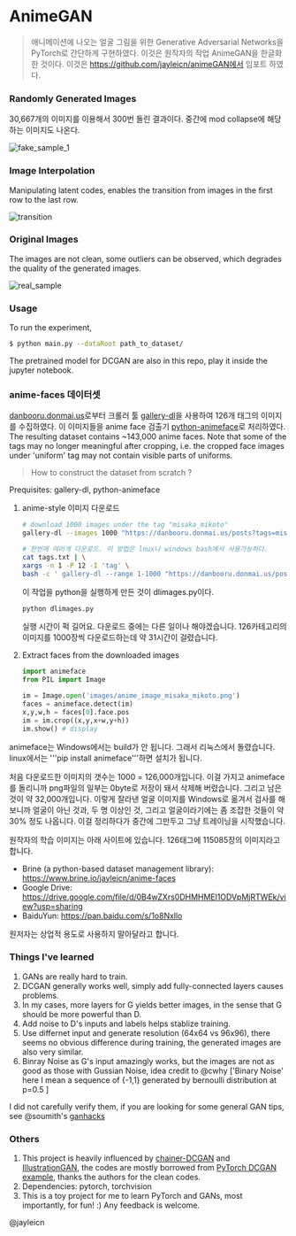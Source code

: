 # AnimeGAN

> 애니메이션에 나오는 얼굴 그림을 위한 Generative Adversarial Networks을 PyTorch로 간단하게 구현하였다. 이것은 원작자의 작업 AnimeGAN을 한글화한 것이다. 이것은 https://github.com/jayleicn/animeGAN에서 임포트 하였다.

### Randomly Generated Images

30,667개의 이미지를 이용해서 300번 돌린 결과이다. 중간에 mod collapse에 해당하는 이미지도 나온다.

![fake_sample_1](Webp.net-gifmaker.gif)


### Image Interpolation

Manipulating latent codes, enables the transition from images in the first row to the last row.

![transition](images/fake_transition.png)



### Original Images

The images are not clean, some outliers can be observed, which degrades the quality of the generated images.

![real_sample](images/real_sample.png)



### Usage

To run the experiment, 

```bash
$ python main.py --dataRoot path_to_dataset/ 
```

The pretrained model for DCGAN are also in this repo, play it inside the jupyter notebook.



### anime-faces 데이터셋

[danbooru.donmai.us](http://danbooru.donmai.us/)로부터 크롤러 툴 [gallery-dl](https://github.com/mikf/gallery-dl)을 사용하여 126개 태그의 이미지를 수집하였다. 이 이미지들을 anime face 검출기 [python-animeface](https://github.com/nya3jp/python-animeface)로 처리하였다. The resulting dataset contains ~143,000 anime faces. Note that some of the tags may no longer meaningful after cropping, i.e. the cropped face images under 'uniform' tag may not contain visible parts of uniforms.

> How to construct the dataset from scratch ?

  Prequisites: gallery-dl, python-animeface

1. anime-style 이미지 다운로드 

   ```bash
   # download 1000 images under the tag "misaka_mikoto"
   gallery-dl --images 1000 "https://danbooru.donmai.us/posts?tags=misaka_mikoto"

   # 한번에 여러개 다운로드. 이 방법은 lnux나 windows bash에서 사용가능하다.
   cat tags.txt | \
   xargs -n 1 -P 12 -I 'tag' \ 
   bash -c ' gallery-dl --range 1-1000 "https://danbooru.donmai.us/posts?tags=$tag" '
   ```
   이 작업을 python을 실행하게 만든 것이 dlimages.py이다.
   ```python
   python dlimages.py
   ```
   실행 시간이 퍽 길어요. 다운로드 중에는 다른 일이나 해야겠습니다.
   126카테고리의 이미지를 1000장씩 다운로드하는데 약 31시간이 걸렸습니다.

2. Extract faces from the downloaded images

   ```python
   import animeface
   from PIL import Image

   im = Image.open('images/anime_image_misaka_mikoto.png')
   faces = animeface.detect(im)
   x,y,w,h = faces[0].face.pos
   im = im.crop((x,y,x+w,y+h))
   im.show() # display
   ```

animeface는 Windows에서는 build가 안 됩니다. 그래서 리눅스에서 돌렸습니다. linux에서는 '''pip install animeface'''하면 설치가 됩니다.


처음 다운로드한 이미지의 갯수는 1000 = 126,000개입니다. 이걸 가지고 animeface를 돌리니까 png파일의 일부는 0byte로 저장이 돼서 삭제해 버렸습니다. 그리고 남은 것이 약 32,000개입니다. 이렇게 잘라낸 얼굴 이미지를 Windows로 옮겨서 검사를 해보니까 얼굴이 아닌 것과, 두 명 이상인 것, 그리고 얼굴이라기에는 좀 조잡한 것들이 약 30% 정도 나옵니다. 이걸 정리하다가 중간에 그만두고 그냥 트레이닝을 시작했습니다.

원작자의 학습 이미지는 아래 사이트에 있습니다. 126태그에 115085장의 이미지라고 합니다.
- Brine (a python-based dataset management library): https://www.brine.io/jayleicn/anime-faces 
- Google Drive: https://drive.google.com/file/d/0B4wZXrs0DHMHMEl1ODVpMjRTWEk/view?usp=sharing
- BaiduYun: https://pan.baidu.com/s/1o8Nxllo

원저자는 상업적 용도로 사용하지 말아달라고 합니다.

### Things I've learned
1. GANs are really hard to train.
2. DCGAN generally works well, simply add fully-connected layers causes problems.
3. In my cases, more layers for G yields better images, in the sense that G should be more powerful than D.
4. Add noise to D's inputs and labels helps stablize training.
5. Use differnet input and generate resolution (64x64 vs 96x96), there seems no obvious difference during training, the generated images are also very similar.
6. Binray Noise as G's input amazingly works, but the images are not as good as those with Gussian Noise, idea credit to @cwhy ['Binary Noise' here I mean a sequence of {-1,1} generated by bernoulli distribution at p=0.5 ]

I did not carefully verify them, if you are looking for some general GAN tips, see @soumith's [ganhacks](https://github.com/soumith/ganhacks)

### Others

1. This project is heavily influenced by [chainer-DCGAN](https://github.com/mattya/chainer-DCGAN) and [IllustrationGAN](https://github.com/tdrussell/IllustrationGAN), the codes are mostly borrowed from [PyTorch DCGAN example](https://github.com/pytorch/examples/tree/master/dcgan), thanks the authors for the clean codes.
2. Dependencies: pytorch, torchvision
3. This is a toy project for me to learn PyTorch and GANs, most importantly, for fun! :) Any feedback is welcome.

@jayleicn
